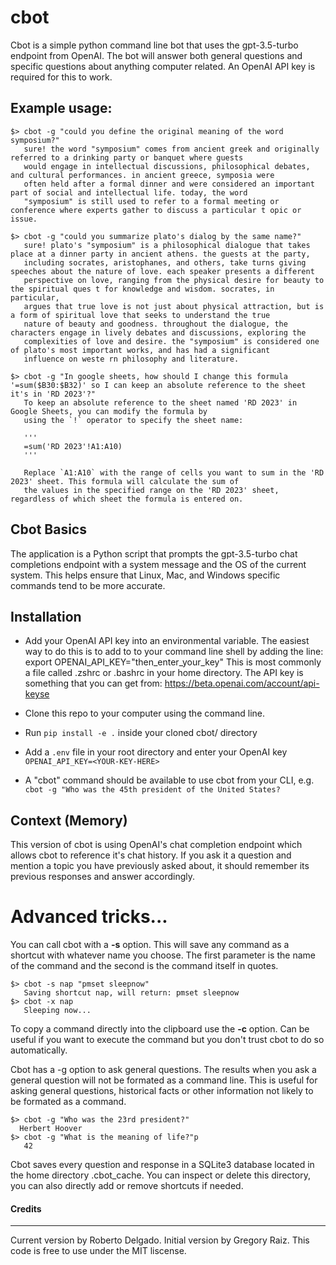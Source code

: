 # cbot
Cbot is a simple python command line bot that uses the gpt-3.5-turbo endpoint from OpenAI. The bot will answer both general questions and specific questions about anything computer related. An OpenAI API key is required for this to work. 

## Example usage:
```
$> cbot -g "could you define the original meaning of the word symposium?"
   sure! the word "symposium" comes from ancient greek and originally referred to a drinking party or banquet where guests
   would engage in intellectual discussions, philosophical debates, and cultural performances. in ancient greece, symposia were
   often held after a formal dinner and were considered an important part of social and intellectual life. today, the word
   "symposium" is still used to refer to a formal meeting or conference where experts gather to discuss a particular t opic or issue.

$> cbot -g "could you summarize plato's dialog by the same name?"       
   sure! plato's "symposium" is a philosophical dialogue that takes place at a dinner party in ancient athens. the guests at the party,
   including socrates, aristophanes, and others, take turns giving speeches about the nature of love. each speaker presents a different
   perspective on love, ranging from the physical desire for beauty to the spiritual ques t for knowledge and wisdom. socrates, in particular,
   argues that true love is not just about physical attraction, but is a form of spiritual love that seeks to understand the true
   nature of beauty and goodness. throughout the dialogue, the characters engage in lively debates and discussions, exploring the 
   complexities of love and desire. the "symposium" is considered one of plato's most important works, and has had a significant
   influence on weste rn philosophy and literature.

$> cbot -g "In google sheets, how should I change this formula '=sum($B30:$B32)' so I can keep an absolute reference to the sheet it's in 'RD 2023'?" 
   To keep an absolute reference to the sheet named 'RD 2023' in Google Sheets, you can modify the formula by
   using the `!` operator to specify the sheet name:

   '''
   =sum('RD 2023'!A1:A10)
   '''

   Replace `A1:A10` with the range of cells you want to sum in the 'RD 2023' sheet. This formula will calculate the sum of
   the values in the specified range on the 'RD 2023' sheet, regardless of which sheet the formula is entered on.

```

## Cbot Basics
The application is a Python script that prompts the gpt-3.5-turbo chat completions endpoint with a system message and the OS of the current system. This helps ensure that Linux, Mac, and Windows specific commands tend to be more accurate.  

## Installation

- Add your OpenAI API key into an environmental variable. The easiest way to do this is to add to to your command line shell by adding the line:  export OPENAI_API_KEY="then_enter_your_key"
This is most commonly a file called .zshrc or .bashrc in your home directory.  The API key is something that you can get from: https://beta.openai.com/account/api-keyse

- Clone this repo to your computer using the command line.
- Run `pip install -e .` inside your cloned cbot/ directory
- Add a `.env` file in your root directory and enter your OpenAI key `OPENAI_API_KEY=<YOUR-KEY-HERE>`
- A "cbot" command should be available to use cbot from your CLI, e.g. `cbot -g "Who was the 45th president of the United States?`

## Context (Memory)

This version of cbot is using OpenAI's chat completion endpoint which allows cbot to reference it's chat history. If you ask it a question and mention a topic you have previously asked about, it should remember its previous responses and answer accordingly. 


# Advanced tricks...

You can call cbot with a **-s** option. This will save any command as a shortcut with whatever name you choose. The first parameter is the name of the command and the second is the command itself in quotes. 
```
$> cbot -s nap "pmset sleepnow"
   Saving shortcut nap, will return: pmset sleepnow
$> cbot -x nap
   Sleeping now...
```

To copy a command directly into the clipboard use the **-c** option. Can be useful if you want to execute the command but you don't trust cbot to do so automatically. 

Cbot has a -g option to ask general questions. The results when you ask a general question will not be formated as a command line. This is useful for asking general questions, historical facts or other information not likely to be formated as a command. 
```
$> cbot -g "Who was the 23rd president?"
  Herbert Hoover  
$> cbot -g "What is the meaning of life?"p
   42
```


Cbot saves every question and response in a SQLite3 database located in the home directory .cbot_cache. You can inspect or delete this directory, you can also directly add or remove shortcuts if needed.



#### Credits
----
Current version by Roberto Delgado. 
Initial version by Gregory Raiz. 
This code is free to use under the MIT liscense.
